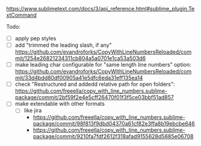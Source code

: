 https://www.sublimetext.com/docs/3/api_reference.html#sublime_plugin.TextCommand

Todo:

- [ ] apply pep styles
- [ ] add "trimmed the leading slash, if any" https://github.com/evandroforks/CopyWithLineNumbersReloaded/commit/1254e26821234311cb804a5a0701e1ca53a503d6
- [ ] make leading char configurable for "same length line numbers" option: https://github.com/evandroforks/CopyWithLineNumbersReloaded/commit/33d4bdd80df00905a41e5dfc6eda31eff135ea14
- [ ] check "Restructured and addedd relative path for open folders": https://github.com/freeella/copy_with_line_numbers.sublime-package/commit/2bf59f2e4e5cff26470f01f3f5ce03bbf51ad857
- [ ] make extendable with other formats
    - [ ] like jira
        - https://github.com/freeella/copy_with_line_numbers.sublime-package/commit/98f813f9dbd04370a61cf82e3ffa8b19ebcbe646
        - https://github.com/freeella/copy_with_line_numbers.sublime-package/commit/9210fa7fdf2612f318afad9155628d5685e06708
